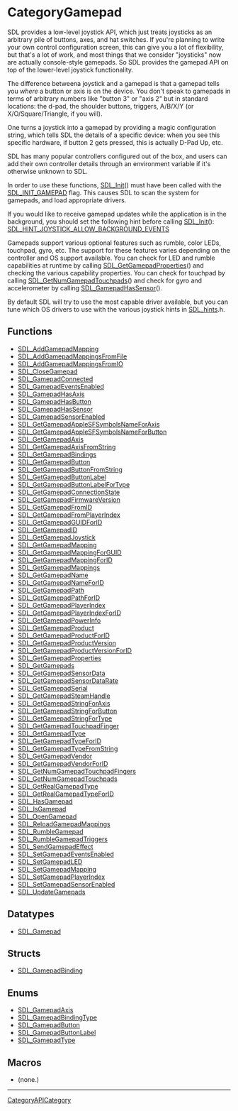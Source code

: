 # CategoryGamepad

SDL provides a low-level joystick API, which just treats joysticks as an
arbitrary pile of buttons, axes, and hat switches. If you're planning to
write your own control configuration screen, this can give you a lot of
flexibility, but that's a lot of work, and most things that we consider
"joysticks" now are actually console-style gamepads. So SDL provides the
gamepad API on top of the lower-level joystick functionality.

The difference betweena joystick and a gamepad is that a gamepad tells you
_where_ a button or axis is on the device. You don't speak to gamepads in
terms of arbitrary numbers like "button 3" or "axis 2" but in standard
locations: the d-pad, the shoulder buttons, triggers, A/B/X/Y (or
X/O/Square/Triangle, if you will).

One turns a joystick into a gamepad by providing a magic configuration
string, which tells SDL the details of a specific device: when you see this
specific hardware, if button 2 gets pressed, this is actually D-Pad Up,
etc.

SDL has many popular controllers configured out of the box, and users can
add their own controller details through an environment variable if it's
otherwise unknown to SDL.

In order to use these functions, [SDL_Init](SDL_Init)() must have been
called with the [SDL_INIT_GAMEPAD](SDL_INIT_GAMEPAD) flag. This causes SDL
to scan the system for gamepads, and load appropriate drivers.

If you would like to receive gamepad updates while the application is in
the background, you should set the following hint before calling
[SDL_Init](SDL_Init)():
[SDL_HINT_JOYSTICK_ALLOW_BACKGROUND_EVENTS](SDL_HINT_JOYSTICK_ALLOW_BACKGROUND_EVENTS)

Gamepads support various optional features such as rumble, color LEDs,
touchpad, gyro, etc. The support for these features varies depending on the
controller and OS support available. You can check for LED and rumble
capabilities at runtime by calling
[SDL_GetGamepadProperties](SDL_GetGamepadProperties)() and checking the
various capability properties. You can check for touchpad by calling
[SDL_GetNumGamepadTouchpads](SDL_GetNumGamepadTouchpads)() and check for
gyro and accelerometer by calling
[SDL_GamepadHasSensor](SDL_GamepadHasSensor)().

By default SDL will try to use the most capable driver available, but you
can tune which OS drivers to use with the various joystick hints in
[SDL_hints](SDL_hints).h.

<!-- END CATEGORY DOCUMENTATION -->

## Functions

<!-- DO NOT HAND-EDIT CATEGORY LISTS, THEY ARE AUTOGENERATED AND WILL BE OVERWRITTEN, BASED ON TAGS IN INDIVIDUAL PAGE FOOTERS. EDIT THOSE INSTEAD. -->
<!-- BEGIN CATEGORY LIST: CategoryGamepad, CategoryAPIFunction -->
- [SDL_AddGamepadMapping](SDL_AddGamepadMapping)
- [SDL_AddGamepadMappingsFromFile](SDL_AddGamepadMappingsFromFile)
- [SDL_AddGamepadMappingsFromIO](SDL_AddGamepadMappingsFromIO)
- [SDL_CloseGamepad](SDL_CloseGamepad)
- [SDL_GamepadConnected](SDL_GamepadConnected)
- [SDL_GamepadEventsEnabled](SDL_GamepadEventsEnabled)
- [SDL_GamepadHasAxis](SDL_GamepadHasAxis)
- [SDL_GamepadHasButton](SDL_GamepadHasButton)
- [SDL_GamepadHasSensor](SDL_GamepadHasSensor)
- [SDL_GamepadSensorEnabled](SDL_GamepadSensorEnabled)
- [SDL_GetGamepadAppleSFSymbolsNameForAxis](SDL_GetGamepadAppleSFSymbolsNameForAxis)
- [SDL_GetGamepadAppleSFSymbolsNameForButton](SDL_GetGamepadAppleSFSymbolsNameForButton)
- [SDL_GetGamepadAxis](SDL_GetGamepadAxis)
- [SDL_GetGamepadAxisFromString](SDL_GetGamepadAxisFromString)
- [SDL_GetGamepadBindings](SDL_GetGamepadBindings)
- [SDL_GetGamepadButton](SDL_GetGamepadButton)
- [SDL_GetGamepadButtonFromString](SDL_GetGamepadButtonFromString)
- [SDL_GetGamepadButtonLabel](SDL_GetGamepadButtonLabel)
- [SDL_GetGamepadButtonLabelForType](SDL_GetGamepadButtonLabelForType)
- [SDL_GetGamepadConnectionState](SDL_GetGamepadConnectionState)
- [SDL_GetGamepadFirmwareVersion](SDL_GetGamepadFirmwareVersion)
- [SDL_GetGamepadFromID](SDL_GetGamepadFromID)
- [SDL_GetGamepadFromPlayerIndex](SDL_GetGamepadFromPlayerIndex)
- [SDL_GetGamepadGUIDForID](SDL_GetGamepadGUIDForID)
- [SDL_GetGamepadID](SDL_GetGamepadID)
- [SDL_GetGamepadJoystick](SDL_GetGamepadJoystick)
- [SDL_GetGamepadMapping](SDL_GetGamepadMapping)
- [SDL_GetGamepadMappingForGUID](SDL_GetGamepadMappingForGUID)
- [SDL_GetGamepadMappingForID](SDL_GetGamepadMappingForID)
- [SDL_GetGamepadMappings](SDL_GetGamepadMappings)
- [SDL_GetGamepadName](SDL_GetGamepadName)
- [SDL_GetGamepadNameForID](SDL_GetGamepadNameForID)
- [SDL_GetGamepadPath](SDL_GetGamepadPath)
- [SDL_GetGamepadPathForID](SDL_GetGamepadPathForID)
- [SDL_GetGamepadPlayerIndex](SDL_GetGamepadPlayerIndex)
- [SDL_GetGamepadPlayerIndexForID](SDL_GetGamepadPlayerIndexForID)
- [SDL_GetGamepadPowerInfo](SDL_GetGamepadPowerInfo)
- [SDL_GetGamepadProduct](SDL_GetGamepadProduct)
- [SDL_GetGamepadProductForID](SDL_GetGamepadProductForID)
- [SDL_GetGamepadProductVersion](SDL_GetGamepadProductVersion)
- [SDL_GetGamepadProductVersionForID](SDL_GetGamepadProductVersionForID)
- [SDL_GetGamepadProperties](SDL_GetGamepadProperties)
- [SDL_GetGamepads](SDL_GetGamepads)
- [SDL_GetGamepadSensorData](SDL_GetGamepadSensorData)
- [SDL_GetGamepadSensorDataRate](SDL_GetGamepadSensorDataRate)
- [SDL_GetGamepadSerial](SDL_GetGamepadSerial)
- [SDL_GetGamepadSteamHandle](SDL_GetGamepadSteamHandle)
- [SDL_GetGamepadStringForAxis](SDL_GetGamepadStringForAxis)
- [SDL_GetGamepadStringForButton](SDL_GetGamepadStringForButton)
- [SDL_GetGamepadStringForType](SDL_GetGamepadStringForType)
- [SDL_GetGamepadTouchpadFinger](SDL_GetGamepadTouchpadFinger)
- [SDL_GetGamepadType](SDL_GetGamepadType)
- [SDL_GetGamepadTypeForID](SDL_GetGamepadTypeForID)
- [SDL_GetGamepadTypeFromString](SDL_GetGamepadTypeFromString)
- [SDL_GetGamepadVendor](SDL_GetGamepadVendor)
- [SDL_GetGamepadVendorForID](SDL_GetGamepadVendorForID)
- [SDL_GetNumGamepadTouchpadFingers](SDL_GetNumGamepadTouchpadFingers)
- [SDL_GetNumGamepadTouchpads](SDL_GetNumGamepadTouchpads)
- [SDL_GetRealGamepadType](SDL_GetRealGamepadType)
- [SDL_GetRealGamepadTypeForID](SDL_GetRealGamepadTypeForID)
- [SDL_HasGamepad](SDL_HasGamepad)
- [SDL_IsGamepad](SDL_IsGamepad)
- [SDL_OpenGamepad](SDL_OpenGamepad)
- [SDL_ReloadGamepadMappings](SDL_ReloadGamepadMappings)
- [SDL_RumbleGamepad](SDL_RumbleGamepad)
- [SDL_RumbleGamepadTriggers](SDL_RumbleGamepadTriggers)
- [SDL_SendGamepadEffect](SDL_SendGamepadEffect)
- [SDL_SetGamepadEventsEnabled](SDL_SetGamepadEventsEnabled)
- [SDL_SetGamepadLED](SDL_SetGamepadLED)
- [SDL_SetGamepadMapping](SDL_SetGamepadMapping)
- [SDL_SetGamepadPlayerIndex](SDL_SetGamepadPlayerIndex)
- [SDL_SetGamepadSensorEnabled](SDL_SetGamepadSensorEnabled)
- [SDL_UpdateGamepads](SDL_UpdateGamepads)
<!-- END CATEGORY LIST -->

## Datatypes

<!-- DO NOT HAND-EDIT CATEGORY LISTS, THEY ARE AUTOGENERATED AND WILL BE OVERWRITTEN, BASED ON TAGS IN INDIVIDUAL PAGE FOOTERS. EDIT THOSE INSTEAD. -->
<!-- BEGIN CATEGORY LIST: CategoryGamepad, CategoryAPIDatatype -->
- [SDL_Gamepad](SDL_Gamepad)
<!-- END CATEGORY LIST -->

## Structs

<!-- DO NOT HAND-EDIT CATEGORY LISTS, THEY ARE AUTOGENERATED AND WILL BE OVERWRITTEN, BASED ON TAGS IN INDIVIDUAL PAGE FOOTERS. EDIT THOSE INSTEAD. -->
<!-- BEGIN CATEGORY LIST: CategoryGamepad, CategoryAPIStruct -->
- [SDL_GamepadBinding](SDL_GamepadBinding)
<!-- END CATEGORY LIST -->

## Enums

<!-- DO NOT HAND-EDIT CATEGORY LISTS, THEY ARE AUTOGENERATED AND WILL BE OVERWRITTEN, BASED ON TAGS IN INDIVIDUAL PAGE FOOTERS. EDIT THOSE INSTEAD. -->
<!-- BEGIN CATEGORY LIST: CategoryGamepad, CategoryAPIEnum -->
- [SDL_GamepadAxis](SDL_GamepadAxis)
- [SDL_GamepadBindingType](SDL_GamepadBindingType)
- [SDL_GamepadButton](SDL_GamepadButton)
- [SDL_GamepadButtonLabel](SDL_GamepadButtonLabel)
- [SDL_GamepadType](SDL_GamepadType)
<!-- END CATEGORY LIST -->

## Macros

<!-- DO NOT HAND-EDIT CATEGORY LISTS, THEY ARE AUTOGENERATED AND WILL BE OVERWRITTEN, BASED ON TAGS IN INDIVIDUAL PAGE FOOTERS. EDIT THOSE INSTEAD. -->
<!-- BEGIN CATEGORY LIST: CategoryGamepad, CategoryAPIMacro -->
- (none.)
<!-- END CATEGORY LIST -->


----
[CategoryAPICategory](CategoryAPICategory)


